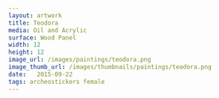 ```yaml
---
layout: artwork
title: Teodora
media: Oil and Acrylic
surface: Wood Panel
width: 12		
height: 12
image_url: /images/paintings/teodora.png
image_thumb_url: /images/thumbnails/paintings/teodora.png
date:   2015-09-22
tags: archeostickers female
---
```

